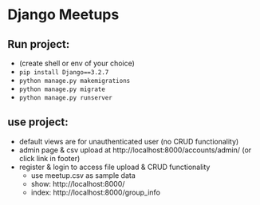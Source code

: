 
# Django Meetups

## Run project:
* (create shell or env of your choice)
* ``` pip install Django==3.2.7 ``` 
* ``` python manage.py makemigrations ```
* ``` python manage.py migrate ```
* ``` python manage.py runserver ```

## use project:
* default views are for unauthenticated user (no CRUD functionality)
* admin page & csv upload at http://localhost:8000/accounts/admin/ (or click link in footer)
* register & login to access file upload & CRUD functionality
    * use meetup.csv as sample data
    * show: http://localhost:8000/
    * index: http://localhost:8000/group_info

